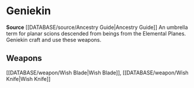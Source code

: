 ﻿---
id: '340'
name: Geniekin
rarity: Common
rus_type_level: null
source: '[[DATABASE/source/Ancestry Guide|Ancestry Guide]]'
trait:
- Geniekin
type: Trait

---
# Geniekin

**Source** [[DATABASE/source/Ancestry Guide|Ancestry Guide]] 
An umbrella term for planar scions descended from beings from the Elemental Planes. Geniekin craft and use these weapons.

## Weapons

[[DATABASE/weapon/Wish Blade|Wish Blade]], [[DATABASE/weapon/Wish Knife|Wish Knife]]